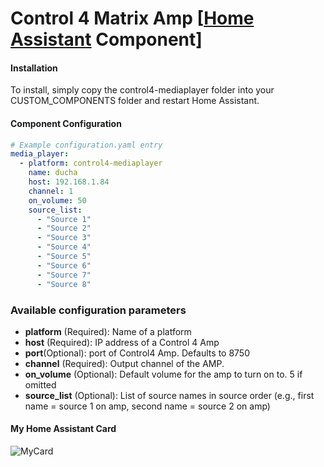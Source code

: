 # Control 4 Matrix Amp [[Home Assistant](https://www.home-assistant.io/) Component]

#### Installation

To install, simply copy the control4-mediaplayer folder into your CUSTOM_COMPONENTS folder and restart Home Assistant.

#### Component Configuration
```yaml
# Example configuration.yaml entry
media_player:  
  - platform: control4-mediaplayer
    name: ducha
    host: 192.168.1.84
    channel: 1
    on_volume: 50
    source_list:
      - "Source 1"
      - "Source 2"
      - "Source 3"
      - "Source 4"
      - "Source 5"
      - "Source 6"
      - "Source 7"
      - "Source 8"
````
### Available configuration parameters
* **platform** (Required): Name of a platform
* **host** (Required):  IP address of a Control 4 Amp
* **port**(Optional): port of Control4 Amp. Defaults to 8750
* **channel** (Required): Output channel of the AMP. 
* **on_volume** (Optional): Default volume for the amp to turn on to. 5 if omitted
* **source_list** (Optional): List of source names in source order (e.g., first name = source 1 on amp, second name = source 2 on amp)

#### My Home Assistant Card
![MyCard](https://github.com/Hansen8601/control4-mediaplayer/blob/f7d66aa66f89b2b0bcf36ea5393bb76a07da0f32/Control4AmpCard.png)
